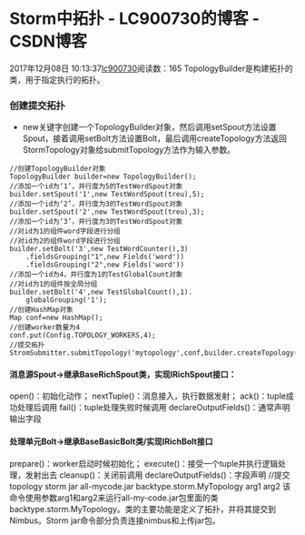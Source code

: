 # Storm中拓扑 - LC900730的博客 - CSDN博客
2017年12月08日 10:13:37[lc900730](https://me.csdn.net/LC900730)阅读数：165
TopologyBuilder是构建拓扑的类，用于指定执行的拓扑。
### 创建提交拓扑
- new关键字创建一个TopologyBuilder对象，然后调用setSpout方法设置Spout，接着调用setBolt方法设置Bolt，最后调用createTopology方法返回StormTopology对象给submitTopology方法作为输入参数。
```
//创建TopologyBuilder对象
TopologyBuilder builder=new TopologyBuilder();
//添加一个id为‘1’，并行度为5的TestWordSpout对象
builder.setSpout('1',new TestWordSpout(treu),5);
//添加一个id为‘2’，并行度为3的TestWordSpout对象
builder.setSpout('2',new TestWordSpout(treu),3);
//添加一个id为‘3’，并行度为3的TestWordSpout对象
//对id为1的组件word字段进行分组
//对id为2的组件word字段进行分组
builder.setBolt('3',new TestWordCounter(),3)
    .fieldsGrouping("1",new Fields('word'))
    .fieldsGrouping("2",new Fields('word'))
//添加一个id为4，并行度为1的TestGlobalCount对象
//对id为1的组件按全局分组
builder.setBolt('4',new TestGlobalCount(),1).
    globalGrouping('1');
//创建HashMap对象
Map conf=new HashMap();
//创建worker数量为4
conf.put(Config.TOPOLOGY_WORKERS,4);
//提交拓扑
StromSubmitter.submitTopology('mytopology',conf,builder.createTopology());
```
#### 消息源Spout->继承BaseRichSpout类，实现IRichSpout接口：
open()：初始化动作； 
nextTuple()：消息接入，执行数据发射； 
ack()：tuple成功处理后调用 
fail()：tuple处理失败时候调用 
declareOutputFields()：通常声明输出字段
#### 处理单元Bolt->继承BaseBasicBolt类/实现IRichBolt接口
prepare()：worker启动时候初始化； 
execute()：接受一个tuple并执行逻辑处理，发射出去 
cleanup()：关闭前调用 
declareOutputFields()：字段声明
//提交topology 
storm jar all-mycode.jar backtype.storm.MyTopology arg1 arg2 
该命令使用参数arg1和arg2来运行all-my-code.jar包里面的类backtype.storm.MyTopology。类的主要功能是定义了拓扑，并将其提交到Nimbus。Storm jar命令部分负责连接nimbus和上传jar包。
